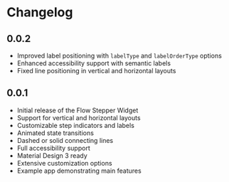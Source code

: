 # Changelog

## 0.0.2

- Improved label positioning with `labelType` and `labelOrderType` options
- Enhanced accessibility support with semantic labels
- Fixed line positioning in vertical and horizontal layouts

## 0.0.1

- Initial release of the Flow Stepper Widget
- Support for vertical and horizontal layouts
- Customizable step indicators and labels
- Animated state transitions
- Dashed or solid connecting lines
- Full accessibility support
- Material Design 3 ready
- Extensive customization options
- Example app demonstrating main features
